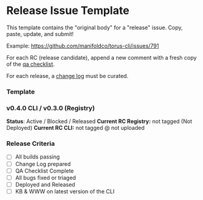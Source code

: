# Release Issue Template

This template contains the "original body" for a "release" issue. Copy, paste,
update, and submit!

Example: https://github.com/manifoldco/torus-cli/issues/791

For each RC (release candidate), append a new comment with a fresh copy of the
[qa checklist](./qa.md).

For each release, a [change log](./changelog.md) must be curated.

### Template

### v0.4.0 CLI / v0.3.0 (Registry)

**Status**: Active / Blocked / Released
**Current RC Registry:** not tagged (Not Deployed)
**Current RC CLI:** not tagged @ not uploaded

### Release Criteria

- [ ] All builds passing
- [ ] Change Log prepared
- [ ] QA Checklist Complete
- [ ] All bugs fixed or triaged
- [ ] Deployed and Released
- [ ] KB & WWW on latest version of the CLI
